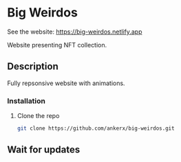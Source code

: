 # Big Weirdos

See the website: https://big-weirdos.netlify.app

Website presenting NFT collection.

## Description

Fully repsonsive website with animations.

### Installation

1. Clone the repo
   ```sh
   git clone https://github.com/ankerx/big-weirdos.git
   ```

## Wait for updates
